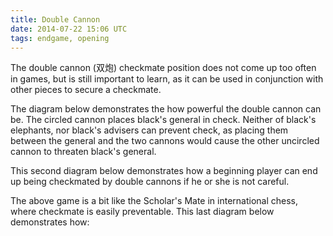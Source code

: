 ```yaml
---
title: Double Cannon
date: 2014-07-22 15:06 UTC
tags: endgame, opening
---
```


The double cannon (双炮) checkmate position does not come up too often in
games, but is still important to learn, as it can be used in conjunction with
other pieces to secure a checkmate.

The diagram below demonstrates the how powerful the double cannon can be. The
circled cannon places black's general in check. Neither of black's elephants,
nor black's advisers can prevent check, as placing them between the general and
the two cannons would cause the other uncircled cannon to threaten black's
general.

<div id="double-cannon-1"></div>

<script>
  var board = new XiangqiViewer.Board('#double-cannon-1', 50, 2, false);
  board.place([
    {code: 'k', red: false, file: 4, rank: 0},
    {code: 'a', red: false, file: 5, rank: 0},
    {code: 'a', red: false, file: 3, rank: 0},
    {code: 'e', red: false, file: 6, rank: 0},
    {code: 'e', red: false, file: 2, rank: 0},
    {code: 'c', red: true, file: 4, rank: 4},
    {code: 'c', red: true, file: 4, rank: 5},
    {code: 'k', red: true, file: 4, rank: 9},
  ]);

  board.highlight({file: 4, rank: 5});
</script>

This second diagram below demonstrates how a beginning player can end up being
checkmated by double cannons if he or she is not careful.

<div id="double-cannon-2"></div>

<script>
  var board = new XiangqiViewer.Board('#double-cannon-2', 50, 2, true);
  board.defaultSetup();

  board.setMoveList([
    {instruction: 'c2.5', red: true, analysis: "Red's cannon threatens black's center pawn. This is one of the most common opening moves in Xiangqi." },
    {instruction: 'p5+1', red: false, analysis: 'Black ignores the threat and pushes his center pawn forward.'},
    {instruction: 'c5+3', red: true, analysis: "Red seizes the opportunity and takes the pawn."},
    {instruction: 'h2+3', red: false, analysis: 'Black develops a horse.'},
    {instruction: 'c8+2', red: true, analysis: 'Red pushes up a second cannon to prepare for a double cannon checkmate.'},
    {instruction: 'p3+1', red: false, analysis: 'Black does not realize the trouble he is in and moves a pawn instead.'},
    {instruction: 'c8.5', red: true, analysis: "Red completes the double cannon checkmate."}
  ]);
</script>

The above game is a bit like the Scholar's Mate in international chess, where
checkmate is easily preventable. This last diagram below demonstrates how:

<div id="double-cannon-3"></div>

<script>
  var board = new XiangqiViewer.Board('#double-cannon-3', 50, 2, true);
  board.defaultSetup();

  board.setMoveList([
    {instruction: 'c2.5', red: true, analysis: "Red's cannon threatens black's center pawn, just as before." },
    {instruction: 'h8+7', red: false, analysis: 'Black defends the center pawn with a horse, ending the threat.'},
  ]);
</script>

